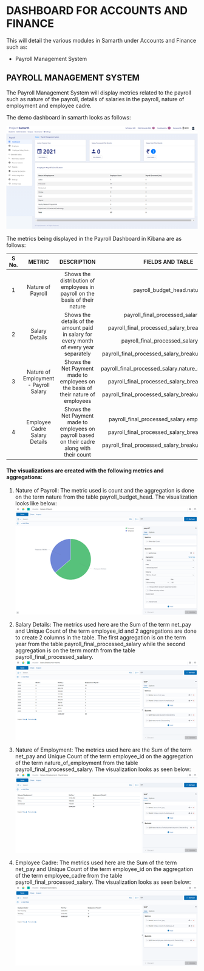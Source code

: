 # DASHBOARD FOR ACCOUNTS AND FINANCE

This will detail the various modules in Samarth under Accounts and Finance such as:
- Payroll Management System

## PAYROLL MANAGEMENT SYSTEM

The Payroll Management System will display metrics related to the payroll such as nature of the payroll, details of salaries in the payroll, nature of employment and employee cadre.

The demo dashboard in samarth looks as follows:

![Demo Payroll Dashboard](/screenshots/Samarth%20Dashboards/Dashboard%20for%20Accounts%20and%20Finance/Payroll%20Demo%20Portal.png)

The metrics being displayed in the Payroll Dashboard in Kibana are as follows:

| S No. | METRIC | DESCRIPTION | FIELDS AND TABLE | QUERY |
| :---: | :---: | :---: | :---: | :---: |
| 1 | Nature of Payroll | Shows the distribution of employees in payroll on the basis of their nature | payroll_budget_head.nature | select nature from payroll_budget_head |
| 2 | Salary Details | Shows the details of the amount paid in salary for every month of every year separately | payroll_final_processed_salary.year <br/><br/> payroll_final_processed_salary_breakup.net_pay <br/><br/> payroll_final_processed_salary.month <br/><br/> payroll_final_processed_salary_breakup.employee_id | select month, year from payroll_final_processed_salary <br/><br/> select net_pay, employee_id from payroll_final_processed_salary_breakup |
| 3 | Nature of Employment - Payroll Salary | Shows the Net Payment made to employees on the basis of their nature of employees | payroll_final_processed_salary.nature_of_employment <br/><br/> payroll_final_processed_salary_breakup.net_pay <br/><br/> payroll_final_processed_salary_breakup.employee_id | select nature_of_employment from payroll_final_processed_salary <br/><br/> select net_pay, employee_id from payroll_final_processed_salary_breakup
| 4 | Employee Cadre Salary Details | Shows the Net Payment made to employees on payroll based on their cadre along with their count | payroll_final_processed_salary.employee_cadre <br/><br/> payroll_final_processed_salary_breakup.net_pay <br/><br/> payroll_final_processed_salary_breakup.employee_id | select employee_cadre from payroll_final_processed_salary <br/><br/> select net_pay, employee_id from payroll_final_processed_salary_breakup |

#### The visualizations are created with the following metrics and aggregations:

1. Nature of Payroll: The metric used is count and the aggregation is done on the term nature from the table payroll_budget_head. The visualization looks like below:
 ![Nature of Payroll](/screenshots/Samarth%20Dashboards/Dashboard%20for%20Accounts%20and%20Finance/Nature%20of%20Payroll.png)

2. Salary Details: The metrics used here are the Sum of the term net_pay and Unique Count of the term employee_id and 2 aggregations are done to create 2 columns in the table. The first aggregation is on the term year from the table payroll_final_processed_salary while the second aggregation is on the term month from the table payroll_final_processed_salary.
 ![Salary Details](/screenshots/Samarth%20Dashboards/Dashboard%20for%20Accounts%20and%20Finance/Salary%20Details.png)

3. Nature of Employment: The metrics used here are the Sum of the term net_pay and Unique Count of the term employee_id on the aggregation of the term nature_of_employment from the table payroll_final_processed_salary. The visualization looks as seen below:
 ![Nature of Employment](/screenshots/Samarth%20Dashboards/Dashboard%20for%20Accounts%20and%20Finance/Nature%20of%20Employment.png)

4. Employee Cadre: The metrics used here are the Sum of the term net_pay and Unique Count of the term employee_id on the aggregation of the term employee_cadre from the table payroll_final_processed_salary. The visualization looks as seen below:
 ![Employee Cadre](/screenshots/Samarth%20Dashboards/Dashboard%20for%20Accounts%20and%20Finance/Employee%20Cadre%20Salary.png)